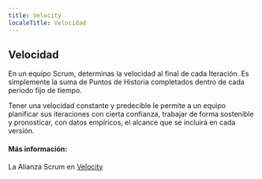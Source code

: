 ```yaml
---
title: Velocity
localeTitle: Velocidad
---
```

## Velocidad

En un equipo Scrum, determinas la velocidad al final de cada Iteración. Es simplemente la suma de Puntos de Historia completados dentro de cada periodo fijo de tiempo.

Tener una velocidad constante y predecible le permite a un equipo planificar sus iteraciones con cierta confianza, trabajar de forma sostenible y pronosticar, con datos empíricos, el alcance que se incluirá en cada versión.

#### Más información:

La Alianza Scrum en [Velocity](https://www.scrumalliance.org/community/articles/2014/february/velocity)
